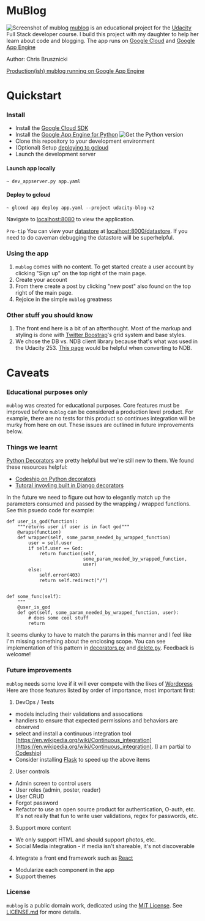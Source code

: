# MuBlog

![Screenshot of mublog](http://i.imgur.com/Vy97Scs.png "we never said it was pretty")
[mublog](https://github.com/brusznicki/multi-user-blog) is an educational project for the [Udacity](https://www.udacity.com) Full Stack developer course. I build this project with my daughter to help her learn about code and blogging. The app runs on [Google Cloud](http://cloud.google.com) and [Google App Engine](https://cloud.google.com/appengine/)

Author: Chris Brusznicki

[Production(ish) mublog running on Google App Engine](https://udacity-blog-v2.appspot.com/)

# Quickstart

### Install

* Install the [Google Cloud SDK](https://cloud.google.com/sdk/downloads)
* Install the [Google App Engine for Python](https://cloud.google.com/appengine/downloads)
![Get the Python version](http://i.imgur.com/Y29MNjT.png "Python is what you want")
* Clone this repository to your development environment
* (Optional) Setup [deploying to gcloud](https://cloud.google.com/sdk/gcloud/reference/app/deploy)
* Launch the development server

#### Launch app locally
```
~ dev_appserver.py app.yaml
```
#### Deploy to gcloud
```
~ glcoud app deploy app.yaml --project udacity-blog-v2
```
Navigate to [localhost:8080](http://localhost:8080) to view the application.

`Pro-tip` You can view your [datastore](https://cloud.google.com/datastore/docs/datastore-api-tutorial) at [localhost:8000/datastore](http://localhost:8000/datastore). If you need to do caveman debugging the datastore will be superhelpful.

### Using the app

1. `mublog` comes with no content. To get started create a user account by clicking "Sign up" on the top right of the main page.
2. Create your account
3. From there create a post by clicking "new post" also found on the top right of the main page.
4. Rejoice in the simple `mublog` greatness

### Other stuff you should know

1. The front end here is a bit of an afterthought. Most of the markup and styling is done with [Twitter Boostrap](http://www.getbootstrap.com)'s grid system and base styles.
2. We chose the DB vs. NDB client library because that's what was used in the Udacity 253. [This page](https://cloud.google.com/appengine/docs/standard/python/ndb/db_to_ndb) would be helpful when converting to NDB.

# Caveats

### Educational purposes only

`mublog` was created for educational purposes. Core features must be improved before `mublog` can be considered a production level product. For example, there are no tests for this product so continues integration will be murky from here on out. These issues are outlined in future improvements below.

### Things we learnt

[Python Decorators](https://wiki.python.org/moin/DecoratorPattern) are pretty helpful but we're still new to them. We found these resources helpful:

* [Codeship on Python decorators](http://thecodeship.com/patterns/guide-to-python-function-decorators/)
* [Tutoral invovling built in Django decorators](http://scottlobdell.me/2015/04/decorators-arguments-python/)

In the future we need to figure out how to elegantly match up the parameters consumed and passed by the wrapping / wrapped functions. See this psuedo code for example:

```
def user_is_god(function):
    """returns user if user is in fact god"""
    @wraps(function)
    def wrapper(self, some_param_needed_by_wrapped_function)
        user = self.user
        if self.user == God:
            return function(self,
                            some_param_needed_by_wrapped_function,
                            user)
        else:
            self.error(403)
            return self.redirect("/")


def some_func(self):
    """
    @user_is_god
    def get(self, some_param_needed_by_wrapped_function, user):
        # does some cool stuff
        return
```

It seems clunky to have to match the params in this manner and I feel like I'm missing something about the enclosing scope. You can see implementation of this pattern in [decorators.py](https://github.com/brusznicki/multi-user-blog/blob/master/helpers/decorators.py) and [delete.py](https://github.com/brusznicki/multi-user-blog/blob/master/handlers/comment/delete.py). Feedback is welcome!

### Future improvements

`mublog` needs some love if it will ever compete with the likes of [Wordpress](http://www.wordpress.com) Here are those features listed by order of importance, most important first:

1. DevOps / Tests
* models including their validations and assocations
* handlers to ensure that expected permissions and behaviors are observed
* select and install a continuous integration tool [https://en.wikipedia.org/wiki/Continuous_integration](https://en.wikipedia.org/wiki/Continuous_integration). (I am partial to [Codeship](https://codeship.com/))
* Consider installing [Flask](http://flask.pocoo.org/) to speed up the above items
2. User controls
* Admin screen to control users
* User roles (admin, poster, reader)
* User CRUD
* Forgot password
* Refactor to use an open source product for authentication, O-auth, etc. It's not really that fun to write user validations, regex for passwords, etc.
3. Support more content
* We only support HTML and should support photos, etc.
* Social Media integration - if media isn't shareable, it's not discoverable
4. Integrate a front end framework such as [React](https://reactjs.net/)
* Modularize each component in the app
* Support themes


### License

`mublog` is a public domain work, dedicated using the
[MIT License](https://opensource.org/licenses/MIT). See [LICENSE.md](https://github.com/brusznicki/multi-user-blog/blob/master/LICENSE.md) for more details.

